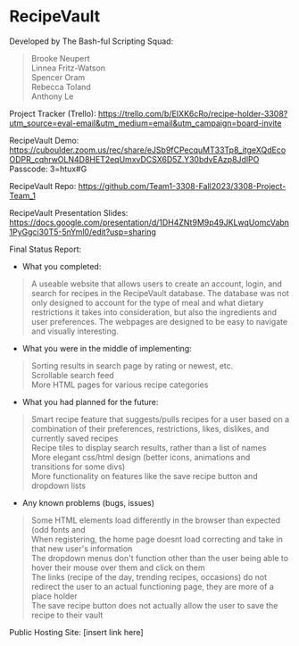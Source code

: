 # RecipeVault
Developed by The Bash-ful Scripting Squad:<br>
>Brooke Neupert<br>
>Linnea Fritz-Watson<br>
>Spencer Oram<br>
>Rebecca Toland<br>
>Anthony Le<br>

Project Tracker (Trello): https://trello.com/b/EIXK6cRo/recipe-holder-3308?utm_source=eval-email&utm_medium=email&utm_campaign=board-invite<br>

RecipeVault Demo: https://cuboulder.zoom.us/rec/share/eJSb9fCPecquMT33Tp8_itgeXQdEcoODPR_cqhrwOLN4D8HET2eqUmxvDCSX6D5Z.Y30bdvEAzp8JdlPO 
Passcode: 3=htux#G<br>

RecipeVault Repo: https://github.com/Team1-3308-Fall2023/3308-Project-Team_1<br>

RecipeVault Presentation Slides: https://docs.google.com/presentation/d/1DH4ZNt9M9p49JKLwqUomcVabn1PyGgci30T5-5nYml0/edit?usp=sharing <br>

Final Status Report: <br>
- What you completed: 
> A useable website that allows users to create an account, login, and search for recipes in the RecipeVault database. The database was not only designed to account for the type of meal and what dietary restrictions it takes into consideration, but also the ingredients and user preferences. The webpages are designed to be easy to navigate and visually interesting.<br> 
- What you were in the middle of implementing:
> Sorting results in search page by rating or newest, etc.<br>
> Scrollable search feed<br>
> More HTML pages for various recipe categories<br>
- What you had planned for the future:
> Smart recipe feature that suggests/pulls recipes for a user based on a combination of their preferences, restrictions, likes, dislikes, and currently saved recipes<br>
> Recipe tiles to display search results, rather than a list of names<br>
> More elegant css/html design (better icons, animations and transitions for some divs)<br>
> More functionality on features like the save recipe button and dropdown lists<br>
- Any known problems (bugs, issues)
> Some HTML elements load differently in the browser than expected (odd fonts and <br>
> When registering, the home page doesnt load correcting and take in that new user's information<br>
> The dropdown menus don't function other than the user being able to hover their mouse over them and click on them<br>
> The links (recipe of the day, trending recipes, occasions) do not redirect the user to an actual functioning page, they are more of a place holder<br>
> The save recipe button does not actually allow the user to save the recipe to their vault<br>

Public Hosting Site: [insert link here]<br>
